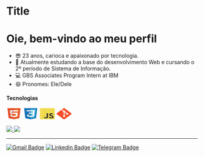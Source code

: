 # Title
# Oie, bem-vindo ao meu perfil 

- 😎 23 anos, carioca e apaixonado por tecnologia.
- 🌱 Atualmente estudando a base do desenvolvimento Web e cursando o 2º período de Sistema de Informação.
- 💻 GBS Associates Program Intern at IBM
- 😄 Pronomes: Ele/Dele

#### Tecnologias
<div style="display: inline_block">
  <img align="center" alt="Michel-HTML" height="30" width="40" src="https://raw.githubusercontent.com/devicons/devicon/master/icons/html5/html5-original.svg">
  <img align="center" alt="Michel-CSS" height="30" width="40" src="https://raw.githubusercontent.com/devicons/devicon/master/icons/css3/css3-original.svg">
  <img align="center" alt="Michel-Js" height="30" width="40" src="https://raw.githubusercontent.com/devicons/devicon/master/icons/javascript/javascript-original.svg">
  <img align="center" alt="Michel-Git" height="30" width="40" src="https://raw.githubusercontent.com/devicons/devicon/master/icons/git/git-original.svg">
</div>

<br>
<!--
  <img align="center" alt="Michel-Ts" height="30" width="40" src="https://raw.githubusercontent.com/devicons/devicon/master/icons/typescript/typescript-plain.svg"> 
  <img align="center" alt="Michel-React" height="30" width="40" src="https://raw.githubusercontent.com/devicons/devicon/master/icons/react/react-original.svg"> 
-->

  <a href="https://github.com/michel-motta">
  <img height="150em" src="https://github-readme-stats.vercel.app/api?username=michel-motta&show_icons=true&theme=dark&include_all_commits=true&count_private=true"/>
  <img height="150em" src="https://github-readme-stats.vercel.app/api/top-langs/?username=michel-motta&layout=compact&langs_count=7&theme=dark"/> 


---

[![Gmail Badge](https://img.shields.io/badge/-Gmail-c14438?style=flat-square&logo=Gmail&logoColor=white&link=mailto:michelmotta.dev@gmail.com)](mailto:michelmotta.dev@gmail.com) [![Linkedin Badge](https://img.shields.io/badge/-LinkedIn-blue?style=flat-square&logo=Linkedin&logoColor=white&link=https://www.linkedin.com/in/michelmotta/)](https://www.linkedin.com/in/michelmotta/)  [![Telegram Badge](https://img.shields.io/badge/-Telegram-1ca0f1?style=flat-square&labelColor=1ca0f1&logo=telegram&logoColor=white&link=https://t.me/michel_motta/)](https://t.me/michel_motta/)
  

<!---
msvmotta/msvmotta is a ✨ special ✨ repository because its `README.md` (this file) appears on your GitHub profile.
You can click the Preview link to take a look at your changes.
--->
